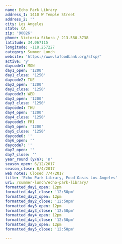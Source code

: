 ```yaml
---
name: Echo Park Library
address_1: 1410 W Temple Street
address_2: ''
city: Los Angeles
state: CA
zip: '90026'
phone: Victoria Sikora / 213.580.3738
latitude: 34.067115
longitude: -118.257227
category: Summer Lunch
website: 'https://www.lafoodbank.org/sfsp/'
active: 'y'
daycode1: MON
day1_open: '1200'
day1_close: '1250'
daycode2: TUE
day2_open: '1200'
day2_close: '1250'
daycode3: WED
day3_open: '1200'
day3_close: '1250'
daycode4: THU
day4_open: '1200'
day4_close: '1250'
daycode5: FRI
day5_open: '1200'
day5_close: '1250'
daycode6: ''
day6_open: ''
daycode7: ''
day7_open: ''
day7_close: ''
year_round (y/n): 'n'
season_open: 6/12/2017
season_close: 8/4/2017
web notes: Closed 7/4/2017
title: 'Echo Park Library, Food Oasis Los Angeles'
uri: /summer-lunch/echo-park-library/
formatted_day1_open: 12pm
formatted_day1_close: '12:50pm'
formatted_day2_open: 12pm
formatted_day2_close: '12:50pm'
formatted_day3_open: 12pm
formatted_day3_close: '12:50pm'
formatted_day4_open: 12pm
formatted_day4_close: '12:50pm'
formatted_day5_open: 12pm
formatted_day5_close: '12:50pm'

---
```



